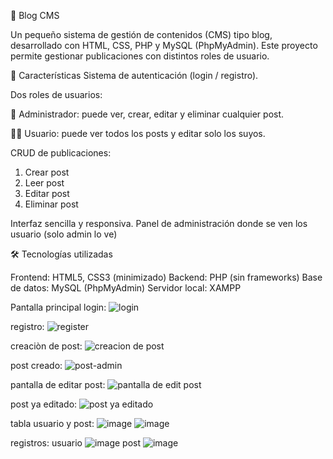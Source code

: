 📝 Blog CMS

Un pequeño sistema de gestión de contenidos (CMS) tipo blog, desarrollado con HTML, CSS, PHP y MySQL (PhpMyAdmin). Este proyecto permite gestionar publicaciones con distintos roles de usuario.

🚀 Características
Sistema de autenticación (login / registro).

Dos roles de usuarios:

👑 Administrador: puede ver, crear, editar y eliminar cualquier post.

🙍‍♂️ Usuario: puede ver todos los posts y editar solo los suyos.

CRUD de publicaciones:

1. Crear post
2. Leer post
3. Editar post
4. Eliminar post

Interfaz sencilla y responsiva.
Panel de administración donde se ven los usuario (solo admin lo ve)

🛠️ Tecnologías utilizadas

Frontend: HTML5, CSS3 (minimizado)
Backend: PHP (sin frameworks)
Base de datos: MySQL (PhpMyAdmin)
Servidor local: XAMPP

Pantalla principal login: 
![login](https://github.com/user-attachments/assets/9c828a5a-ae4d-42fa-8073-b3cb5ceb896d)

registro:
![register](https://github.com/user-attachments/assets/5b7df32b-6019-429b-ab91-ad3ac3eb0854)

creaciòn de post:
![creacion de post](https://github.com/user-attachments/assets/402527eb-1399-472a-a6e1-1b928638be00)

post creado:
![post-admin](https://github.com/user-attachments/assets/cbcc0ca9-9270-4962-87d3-243598f55923)

pantalla de editar post:
![pantalla de edit post](https://github.com/user-attachments/assets/498cb0cd-e15b-458d-826e-99124bec7e60)

post ya editado:
![post ya editado](https://github.com/user-attachments/assets/67ed22b4-cbad-4ea4-a0e1-a216967a6138)

tabla usuario y post:
![image](https://github.com/user-attachments/assets/09d2f58f-e3f8-4e8b-a0ce-56cae4e224ad)
![image](https://github.com/user-attachments/assets/68ee3d9d-db50-45b6-a05f-96c4dfe03b01)

registros:
  usuario
![image](https://github.com/user-attachments/assets/194a0821-7b34-4e16-a432-108829a2f8e2)
  post
![image](https://github.com/user-attachments/assets/a6acdb71-355b-4690-8a53-527c34b7bc3e)

